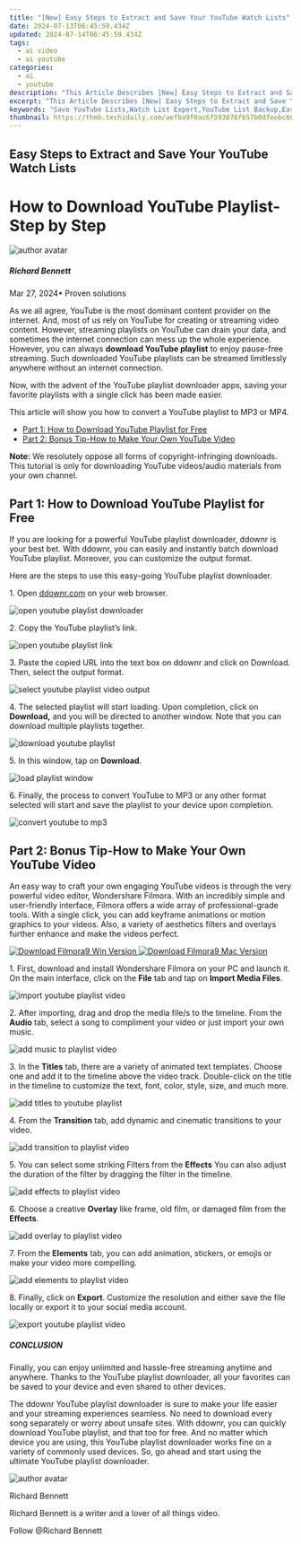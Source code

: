 ```yaml
---
title: "[New] Easy Steps to Extract and Save Your YouTube Watch Lists"
date: 2024-07-13T06:45:59.434Z
updated: 2024-07-14T06:45:59.434Z
tags:
  - ai video
  - ai youtube
categories:
  - ai
  - youtube
description: "This Article Describes [New] Easy Steps to Extract and Save Your YouTube Watch Lists"
excerpt: "This Article Describes [New] Easy Steps to Extract and Save Your YouTube Watch Lists"
keywords: "Save YouTube Lists,Watch List Export,YouTube List Backup,Easy List Download,Quick List Extraction,Safe List Saving,Accessible List Copy"
thumbnail: https://thmb.techidaily.com/aefba9f0ac6f593076f657b0dfeebc66593ffd1b9ade996e1956601a5424d0a8.jpg
---
```


## Easy Steps to Extract and Save Your YouTube Watch Lists

# How to Download YouTube Playlist-Step by Step

![author avatar](https://images.wondershare.com/filmora/article-images/richard-bennett.jpg)

##### Richard Bennett

 Mar 27, 2024• Proven solutions

As we all agree, YouTube is the most dominant content provider on the internet. And, most of us rely on YouTube for creating or streaming video content. However, streaming playlists on YouTube can drain your data, and sometimes the internet connection can mess up the whole experience. However, you can always **download YouTube playlist** to enjoy pause-free streaming. Such downloaded YouTube playlists can be streamed limitlessly anywhere without an internet connection.

Now, with the advent of the YouTube playlist downloader apps, saving your favorite playlists with a single click has been made easier.

This article will show you how to convert a YouTube playlist to MP3 or MP4.

* [Part 1: How to Download YouTube Playlist for Free](#part1)
* [Part 2: Bonus Tip-How to Make Your Own YouTube Video](#part2)

**Note:** We resolutely oppose all forms of copyright-infringing downloads. This tutorial is only for downloading YouTube videos/audio materials from your own channel.

## Part 1: How to Download YouTube Playlist for Free

If you are looking for a powerful YouTube playlist downloader, ddownr is your best bet. With ddownr, you can easily and instantly batch download YouTube playlist. Moreover, you can customize the output format.

Here are the steps to use this easy-going YouTube playlist downloader.

1\. Open [ddownr.com](https://ddownr.com/) on your web browser.

![open youtube playlist downloader](https://images.wondershare.com/filmora/article-images/1-open-youtube-playlist-downloader.jpg)

2\. Copy the YouTube playlist’s link.

![open youtube playlist link](https://images.wondershare.com/filmora/article-images/2-open-youtube-playlist-link.jpg)

3\. Paste the copied URL into the text box on ddownr and click on Download. Then, select the output format.

![select youtube playlist video output](https://images.wondershare.com/filmora/article-images/3-select-playlist-output.jpg)

4\. The selected playlist will start loading. Upon completion, click on **Download,** and you will be directed to another window. Note that you can download multiple playlists together.

![download youtube playlist](https://images.wondershare.com/filmora/article-images/4-download-youtube-playlist.jpg)

5\. In this window, tap on **Download**.

![load playlist window](https://images.wondershare.com/filmora/article-images/5-load-playlist-window.jpg)

6\. Finally, the process to convert YouTube to MP3 or any other format selected will start and save the playlist to your device upon completion.

![convert youtube to mp3](https://images.wondershare.com/filmora/article-images/6-convert-youtube-to-mp3.jpg)

## Part 2: Bonus Tip-How to Make Your Own YouTube Video

An easy way to craft your own engaging YouTube videos is through the very powerful video editor, Wondershare Filmora. With an incredibly simple and user-friendly interface, Filmora offers a wide array of professional-grade tools. With a single click, you can add keyframe animations or motion graphics to your videos. Also, a variety of aesthetics filters and overlays further enhance and make the videos perfect.

[![Download Filmora9 Win Version](https://images.wondershare.com/filmora/guide/download-btn-win.jpg) ](https://tools.techidaily.com/wondershare/filmora/download/) [![Download Filmora9 Mac Version](https://images.wondershare.com/filmora/guide/download-btn-mac.jpg) ](https://tools.techidaily.com/wondershare/filmora/download/)

1\. First, download and install Wondershare Filmora on your PC and launch it. On the main interface, click on the **File** tab and tap on **Import Media Files**.

![import youtube playlist video](https://images.wondershare.com/filmora/article-images/7-import-youtube-playlist-video.jpg)

2\. After importing, drag and drop the media file/s to the timeline. From the **Audio** tab, select a song to compliment your video or just import your own music.

![add music to playlist video](https://images.wondershare.com/filmora/article-images/8-add-music-to-playlist-video.jpg)

3\. In the **Titles** tab, there are a variety of animated text templates. Choose one and add it to the timeline above the video track. Double-click on the title in the timeline to customize the text, font, color, style, size, and much more.

![add titles to youtube playlist](https://images.wondershare.com/filmora/article-images/9-add-titles-to-youtube-playlist.jpg)

4\. From the **Transition** tab, add dynamic and cinematic transitions to your video.

![add transition to playlist video](https://images.wondershare.com/filmora/article-images/10-add-transition-to-playlist-video.jpg)

5\. You can select some striking Filters from the **Effects** You can also adjust the duration of the filter by dragging the filter in the timeline.

![add effects to playlist video](https://images.wondershare.com/filmora/article-images/11-add-effects-to-playlist-video.jpg)

6\. Choose a creative **Overlay** like frame, old film, or damaged film from the **Effects**.

![add overlay to playlist video](https://images.wondershare.com/filmora/article-images/12-add-overlay-to-playlist-video.jpg)

7\. From the **Elements** tab, you can add animation, stickers, or emojis or make your video more compelling.

![add elements to playlist video](https://images.wondershare.com/filmora/article-images/13-add-elements-to-playlist-video.jpg)

8\. Finally, click on **Export**. Customize the resolution and either save the file locally or export it to your social media account.

![export youtube playlist video](https://images.wondershare.com/filmora/article-images/14-export-youtube-playlist-video.jpg)

##### CONCLUSION

Finally, you can enjoy unlimited and hassle-free streaming anytime and anywhere. Thanks to the YouTube playlist downloader, all your favorites can be saved to your device and even shared to other devices.

The ddownr YouTube playlist downloader is sure to make your life easier and your streaming experiences seamless. No need to download every song separately or worry about unsafe sites. With ddownr, you can quickly download YouTube playlist, and that too for free. And no matter which device you are using, this YouTube playlist downloader works fine on a variety of commonly used devices. So, go ahead and start using the ultimate YouTube playlist downloader.

![author avatar](https://images.wondershare.com/filmora/article-images/richard-bennett.jpg)

Richard Bennett

Richard Bennett is a writer and a lover of all things video.

Follow @Richard Bennett


<ins class="adsbygoogle"
     style="display:block"
     data-ad-format="autorelaxed"
     data-ad-client="ca-pub-7571918770474297"
     data-ad-slot="1223367746"></ins>



<ins class="adsbygoogle"
     style="display:block"
     data-ad-client="ca-pub-7571918770474297"
     data-ad-slot="8358498916"
     data-ad-format="auto"
     data-full-width-responsive="true"></ins>




